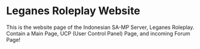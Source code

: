 # Leganes Roleplay Website
This is the website page of the Indonesian SA-MP Server, Leganes Roleplay. Contain a Main Page, UCP (User Control Panel) Page, and incoming Forum Page!
